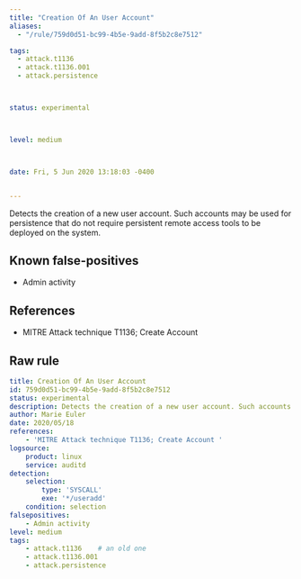 ```yaml
---
title: "Creation Of An User Account"
aliases:
  - "/rule/759d0d51-bc99-4b5e-9add-8f5b2c8e7512"

tags:
  - attack.t1136
  - attack.t1136.001
  - attack.persistence



status: experimental



level: medium



date: Fri, 5 Jun 2020 13:18:03 -0400


---
```


Detects the creation of a new user account. Such accounts may be used for persistence that do not require persistent remote access tools to be deployed on the system.

<!--more-->


## Known false-positives

* Admin activity



## References

* MITRE Attack technique T1136; Create Account 


## Raw rule
```yaml
title: Creation Of An User Account
id: 759d0d51-bc99-4b5e-9add-8f5b2c8e7512
status: experimental
description: Detects the creation of a new user account. Such accounts may be used for persistence that do not require persistent remote access tools to be deployed on the system.
author: Marie Euler
date: 2020/05/18
references:
    - 'MITRE Attack technique T1136; Create Account '
logsource:
    product: linux
    service: auditd
detection:
    selection:
        type: 'SYSCALL'
        exe: '*/useradd'
    condition: selection
falsepositives:
    - Admin activity
level: medium
tags:
    - attack.t1136    # an old one
    - attack.t1136.001
    - attack.persistence
```
